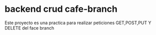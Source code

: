 # backend crud cafe-branch 

Este proyecto es una practica para realizar peticiones GET,POST,PUT Y DELETE del face branch 